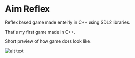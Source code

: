 # Aim Reflex
Reflex based game made enteirly in C++ using SDL2 libraries.

That's my first game made in C++.

Short preview of how game does look like.

![alt text](https://media.giphy.com/media/l49JBtVlbEOvFlwkw/giphy.gif)
